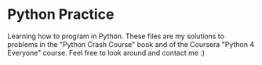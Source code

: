 # Python Practice
 Learning how to program in Python.
 These files are my solutions to problems in the "Python Crash Course" book and of the Coursera "Python 4 Everyone" course. 
 Feel free to look around and contact me :)
